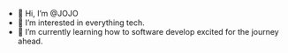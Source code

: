 - 👋 Hi, I’m @JOJO
- 👀 I’m interested in everything tech.
- 🌱 I’m currently learning how to software develop excited for the journey ahead.

<!---
solitarialupa/solitarialupa is a ✨ special ✨ repository because its `README.md` (this file) appears on your GitHub profile.
You can click the Preview link to take a look at your changes.
--->
